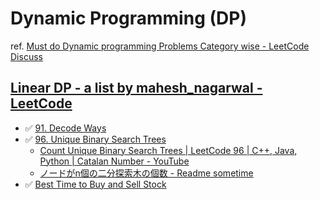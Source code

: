 Dynamic Programming (DP)
===

ref. [Must do Dynamic programming Problems Category wise - LeetCode Discuss](https://leetcode.com/discuss/general-discussion/1050391/Must-do-Dynamic-programming-Problems-Category-wise)


## [Linear DP - a list by mahesh_nagarwal - LeetCode](https://leetcode.com/list/50vlu3z5/)

- :white_check_mark: [91. Decode Ways](https://leetcode.com/problems/decode-ways/)
- :white_check_mark: [96. Unique Binary Search Trees](https://leetcode.com/problems/unique-binary-search-trees/)
  - [Count Unique Binary Search Trees | LeetCode 96 | C++, Java, Python | Catalan Number - YouTube](https://www.youtube.com/watch?v=4s7r3bO0hoU)
  - [ノードがn個の二分探索木の個数 - Readme sometime](https://tar0t.hatenablog.com/entry/20151210/1449737617)
- :white_check_mark: [Best Time to Buy and Sell Stock](https://leetcode.com/problems/best-time-to-buy-and-sell-stock/)
